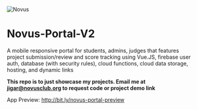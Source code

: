 ![Novus](https://i.imgur.com/NQjjdp4.png)

# Novus-Portal-V2
A mobile responsive portal for students, admins, judges that features project submission/review and score tracking using Vue.JS, firebase user auth, database (with security rules), cloud functions, cloud data storage, hosting, and dynamic links

**This repo is to just showcase my projects. Email me at jigar@novusclub.org to request code or project demo link**

App Preview: http://bit.ly/novus-portal-preview
